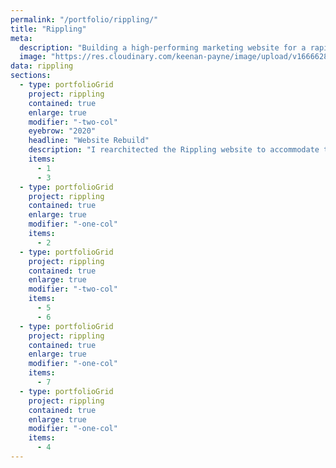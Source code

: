 ```yaml
---
permalink: "/portfolio/rippling/"
title: "Rippling"
meta:
  description: "Building a high-performing marketing website for a rapidly growing employee management platform."
  image: "https://res.cloudinary.com/keenan-payne/image/upload/v1666628553/portfolio/rippling/cover_alt_nbrk5p.png"
data: rippling
sections:
  - type: portfolioGrid
    project: rippling
    contained: true
    enlarge: true
    modifier: "-two-col"
    eyebrow: "2020"
    headline: "Website Rebuild"
    description: "I rearchitected the Rippling website to accommodate the company's rapidly growing needs. From high-performing lead generation pages to gorgeous landing pages, I ensured every piece of the website was designed to scale and convert visitors into customers."
    items:
      - 1
      - 3
  - type: portfolioGrid
    project: rippling
    contained: true
    enlarge: true
    modifier: "-one-col"
    items:
      - 2
  - type: portfolioGrid
    project: rippling
    contained: true
    enlarge: true
    modifier: "-two-col"
    items:
      - 5
      - 6
  - type: portfolioGrid
    project: rippling
    contained: true
    enlarge: true
    modifier: "-one-col"
    items:
      - 7
  - type: portfolioGrid
    project: rippling
    contained: true
    enlarge: true
    modifier: "-one-col"
    items:
      - 4
---
```

